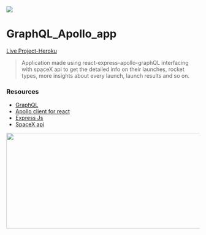 
<img src="https://img.shields.io/badge/build-passing-brightgreen">

# GraphQL_Apollo_app

[Live Project-Heroku](https://spacexapp-apollo-graphql.herokuapp.com/)
> Application made using react-express-apollo-graphQL interfacing with spaceX api to get the detailed info on their launches, rocket types, more insights about every launch, launch results and so on.

### Resources

* [GraphQL](https://graphql.org/)
* [Apollo client for react](https://www.apollographql.com/docs/react/)
* [Express Js](https://expressjs.com/)
* [SpaceX api](https://docs.spacexdata.com/?version=latest)


<img src="https://cdn-images-1.medium.com/max/800/1*z-LROfr9BoiuMhlra-_OZQ.png" width="750" height="250" />
